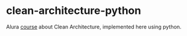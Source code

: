 # clean-architecture-python

Alura [course](https://cursos.alura.com.br/course/java-clean-architecture) about Clean Architecture, implemented here using python.